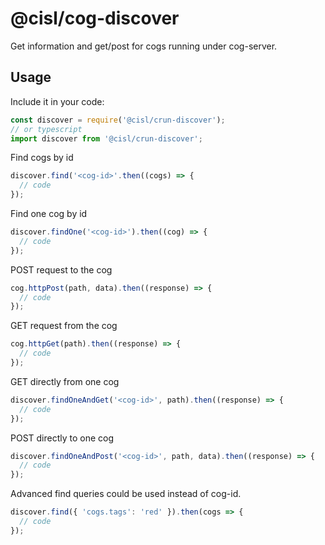 # @cisl/cog-discover

Get information and get/post for cogs running under cog-server.

## Usage

Include it in your code:

```js
const discover = require('@cisl/crun-discover');
// or typescript
import discover from '@cisl/crun-discover';
```

Find cogs by id

```js
discover.find('<cog-id>'.then((cogs) => {
  // code
});
```

Find one cog by id

```js
discover.findOne('<cog-id>').then((cog) => {
  // code
});
```


POST request to the cog

```js
cog.httpPost(path, data).then((response) => {
  // code
});
```

GET request from the cog

```js
cog.httpGet(path).then((response) => {
  // code
});
```

GET directly from one cog

```js
discover.findOneAndGet('<cog-id>', path).then((response) => {
  // code
});
```

POST directly to one cog

```js
discover.findOneAndPost('<cog-id>', path, data).then((response) => {
  // code
});
```

Advanced find queries could be used instead of cog-id.

```js
discover.find({ 'cogs.tags': 'red' }).then(cogs => {
  // code
});
```
